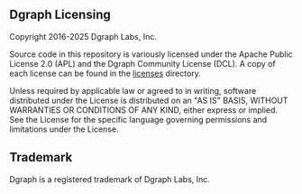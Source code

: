 ## Dgraph Licensing

Copyright 2016-2025 Dgraph Labs, Inc.

Source code in this repository is variously licensed under the Apache Public
License 2.0 (APL) and the Dgraph Community License (DCL). A copy of each license
can be found in the [licenses](./licenses/) directory.

Unless required by applicable law or agreed to in writing, software distributed
under the License is distributed on an "AS IS" BASIS, WITHOUT WARRANTIES OR
CONDITIONS OF ANY KIND, either express or implied.  See the License for the
specific language governing permissions and limitations under the License.

## Trademark

Dgraph is a registered trademark of Dgraph Labs, Inc.
